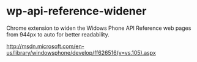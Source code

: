 wp-api-reference-widener
========================

Chrome extension to widen the Widows Phone API Reference web pages from 944px to auto for better readability.

http://msdn.microsoft.com/en-us/library/windowsphone/develop/ff626516(v=vs.105).aspx
